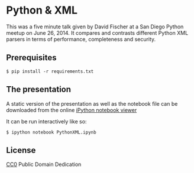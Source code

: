 Python & XML
============

This was a five minute talk given by David Fischer at a San Diego Python
meetup on June 26, 2014. It compares and contrasts different Python XML
parsers in terms of performance, completeness and security.


## Prerequisites

    $ pip install -r requirements.txt


## The presentation

A static version of the presentation as well as the notebook file can be
downloaded from the online [iPython notebook viewer][notebook-viewer]

[notebook-viewer]: http://nbviewer.ipython.org/gist/davidfischer/4041a861cfa306cad9ac

It can be run interactively like so:

    $ ipython notebook PythonXML.ipynb


## License

[CC0][cc0] Public Domain Dedication

[cc0]: http://creativecommons.org/publicdomain/zero/1.0

